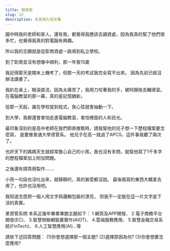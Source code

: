 ```yaml
---
title: 摺頁冊
slug: 22
description: 天長地久短文集
---
```


國中時我的老師和家人，還有我，都覺得我應該去讀資處，因為我真的幫了他們很多忙，也覺得我真的對電腦有興趣。

所以我的志願就是從彰商資處一路填到私立學校。

到了彰商並沒有想像中順利，那一年我15歲

我記得那天是期末上機考了，但那一天的考試我完全寫不出來。
因為先前已經沒辦法讀書了。

我趴在桌上，眼淚直流，因為太痛苦了，我用力咬著我的手，被阿靜拖去輔導室。
在電腦教室的那一幕，真的是記憶猶新。

從那一天起，誰在學校提到程式，我心弦就會抽動一下。

到大學，我都還會害怕走進電腦教室，害怕裡面的人和目光。

最印象深刻的是高中老師在我們即將推甄時，請我幫他的兒子想一下歷程檔案要怎麼寫，
是要推普通大學資管系。
他兒子在高一就過了APCS，這件事我聽了兩次了。

也許天下的媽媽天生就經常擔心自己的小孩，我也沒有多問，就幫他寫了1千多字的歷程檔案加上附加問題。

之後還有摺頁冊製作.......

小孩一句話也沒吐出來，就靜靜的，真的甚麼都沒說。
最後我寫的東西大概拿去用了，也許也沒用吧。

我知道怎麼把一個人用文字與邏輯包裝的漂亮，
但我不一定能在這一片文字底下活的真實。

某資管系問 
本系近幾年畢業專題主題如下： 
1.網頁及APP開發、 
2.電子商務平台開發(EC)、 
3.智慧物聯網裝置實作(AIOT)、 
4.雲端服務應用、 
5.智慧金融交易系統(FinTech)、 
6.人工智慧應用(AI)…等

請依下述回答問題： (1)你會想選擇那一個主題? (2)選擇原因為何? (3)你會想要怎麼應用?